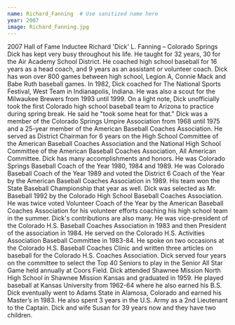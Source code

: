 ```yaml
---
name: Richard_Fanning  # Use sanitized name here
year: 2007
image: Richard_Fanning.jpg
---
```


2007 Hall of Fame Inductee Richard 'Dick' L. Fanning – Colorado
Springs
Dick has kept very busy throughout his life. He taught for 32 years, 30 for the Air
Academy School District. He coached high school baseball for 16 years as a head coach,
and 9 years as an assistant or volunteer coach. Dick has won over 800 games between
high school, Legion A, Connie Mack and Babe Ruth baseball games. In 1982, Dick
coached for The National Sports Festival, West Team in Indianapolis, Indiana. He was
also a scout for the Milwaukee Brewers from 1993 until 1999.
On a light note, Dick unofficially took the first Colorado high school baseball team to
Arizona to practice during spring break. He said he "took some heat for that."
Dick was a member of the Colorado Springs Umpire Association from 1968 until 1975
and a 25-year member of the American Baseball Coaches Association. He served as
District Chairman for 6 years on the High School Committee of the American Baseball
Coaches Association and the National High School Committee of the American Baseball
Coaches Association, All American Committee.
Dick has many accomplishments and honors. He was Colorado Springs Baseball Coach
of the Year 1980, 1984 and 1989. He was Colorado Baseball Coach of the Year 1989 and
voted the District 6 Coach of the Year by the American Baseball Coaches Association in
1989. His team won the State Baseball Championship that year as well. Dick was
selected as Mr. Baseball 1992 by the Colorado High School Baseball Coaches
Association. He was twice voted Volunteer Coach of the Year by the American Baseball
Coaches Association for his volunteer efforts coaching his high school team in the
summer.
Dick's contributions are also many. He was vice-president of the Colorado H.S. Baseball
Coaches Association in 1983 and then President of the association in 1984. He served
on the Colorado H.S. Activities Association Baseball Committee in 1983-84. He spoke on
two occasions at the Colorado H.S. Baseball Coaches Clinic and written three articles on
baseball for the Colorado H.S. Coaches Association. Dick served four years on the
committee to select the Top 40 Seniors to play in the Senior All Star Game held annually
at Coors Field.
Dick attended Shawnee Mission North High School in Shawnee Mission Kansas and
graduated in 1959. He played baseball at Kansas University from 1962-64 where he
also earned his B.S. Dick eventually went to Adams State in Alamosa, Colorado and
earned his Master’s in 1983. He also spent 3 years in the U.S. Army as a 2nd Lieutenant
to the Captain. Dick and wife Susan for 39 years now and they have two children.